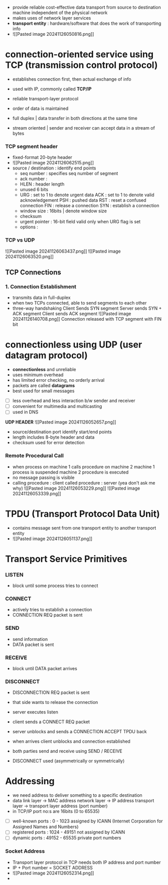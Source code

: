 - provide reliable cost-effective data transport from source to destination machine independent of the physical network
- makes uses of network layer services
- **transport entity** : hardware/software that does the work of transporting info
- ![[Pasted image 20241126050816.png]]

# connection-oriented service using TCP (transmission control protocol)
- establishes connection first, then actual exchange of info
- used with IP, commonly called **TCP/IP**

- reliable transport-layer protocol
- order of data is maintained
- full duplex | data transfer in both directions at the same time
- stream oriented | sender and receiver can accept data in a stream of bytes

### TCP segment header
- fixed-format 20-byte header
- ![[Pasted image 20241126062515.png]]
- source / destination : identify end points
	- seq number : specifies seq number of segment
	- ack number :
	- HLEN : header length
	- unused 6 bits 
	- URG : set to 1 to denote urgent data
		  ACK : set to 1 to denote valid acknowledgement
			  PSH : pushed data
				  RST : reset a confused connection
					  FIN : release a connection
						  SYN : establish a connection
	- window size : 16bits | denote window size
	- checksum
	- urgent pointer : 16-bit field valid only when URG flag is set
	- options : 
### TCP vs UDP
![[Pasted image 20241126063437.png]]
![[Pasted image 20241126063520.png]]

## TCP Connections 
### 1. Connection Establishment
- transmits data in full-duplex
- when two TCPs connected, able to send segments to each other
- three-way handshaking
	  Client Sends SYN segment
	  Server sends SYN + ACK segment
	  Client sends ACK segment
	  ![[Pasted image 20241126140708.png]]
	  Connection released with TCP segment with FIN bit
	


# connectionless using UDP (user datagram protocol)
- **connectionless** and unreliable
- uses minimum overhead
- has limited error checking, no orderly arrival
- packets are called **datagrams**
- best used for small messages

- [ ] less overhead and less interaction b/w sender and receiver
- [ ] convenient for multimedia and multicasting
- [ ] used in DNS

**UDP HEADER**
![[Pasted image 20241126052657.png]]
- source/destination port identify start/end points
- length includes 8-byte header and data
- checksum used for error detection

### Remote Procedural Call
- when process on machine 1 calls procedure on machine 2
	  machine 1 process is suspended
		  machine 2 procedure is executed
- no message passing is visible
- calling procedure : client
	  called procedure : server (yea don't ask me why)
![[Pasted image 20241126053229.png]]
![[Pasted image 20241126053339.png]]

# TPDU (Transport Protocol Data Unit)
- contains message sent from one transport entity to another transport entity
- ![[Pasted image 20241126051137.png]]

# Transport Service Primitives
### LISTEN
- block until some process tries to connect
### CONNECT
- actively tries to establish a connection
- CONNECTION REQ packet is sent
### SEND
- send information
- DATA packet is sent
### RECEIVE
- block until DATA packet arrives
### DISCONNECT
- DISCONNECTION REQ packet is sent
- that side wants to release the connection

- server executes listen
- client sends a CONNECT REQ packet
- server unblocks and sends a CONNECTION ACCEPT TPDU back
- when arrives client unblocks and connection established
- both parties send and receive using SEND / RECEIVE
- DISCONNECT used (asymmetrically or symmetrically)

# Addressing
- we need address to deliver something to a specific destination
- data link layer -> MAC address
	  network layer -> IP address
		  transport layer -> transport layer address (port number)
- in TCP/IP port no:s are 16bits (0 to 65535)

- [ ] well-known ports : 0 - 1023
      assigned by ICANN (Internet Corporation for Assigned Names and Numbers)
- [ ] registered ports : 1024 - 49151
      not assigned by ICANN
- [ ] dynamic ports : 49152 - 65535
      private port numbers

### Socket Address
- Transport layer protocol in TCP needs both IP address and port number
- IP + Port number = SOCKET ADDRESS
- ![[Pasted image 20241126052314.png]]
- 